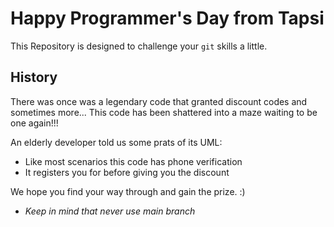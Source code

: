 # Happy Programmer's Day from Tapsi
This Repository is designed to challenge your `git` skills a little.

## History
There was once was a legendary code that granted discount codes and sometimes more...
This code has been shattered into a maze waiting to be one again!!!

An elderly developer told us some prats of its UML:
* Like most scenarios this code has phone verification
* It registers you for before giving you the discount

We hope you find your way through and gain the prize. :)


* *Keep in mind that never use main branch*